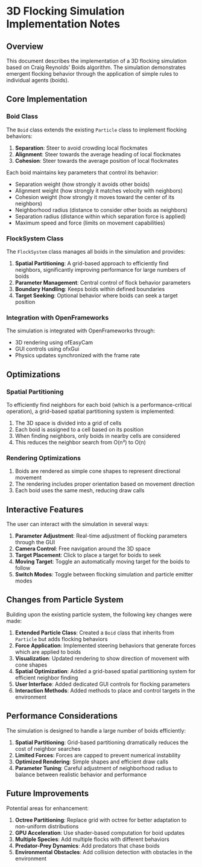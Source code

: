 # 3D Flocking Simulation Implementation Notes

## Overview

This document describes the implementation of a 3D flocking simulation based on Craig Reynolds' Boids algorithm. The simulation demonstrates emergent flocking behavior through the application of simple rules to individual agents (boids).

## Core Implementation

### Boid Class

The `Boid` class extends the existing `Particle` class to implement flocking behaviors:

1. **Separation**: Steer to avoid crowding local flockmates
2. **Alignment**: Steer towards the average heading of local flockmates
3. **Cohesion**: Steer towards the average position of local flockmates

Each boid maintains key parameters that control its behavior:
- Separation weight (how strongly it avoids other boids)
- Alignment weight (how strongly it matches velocity with neighbors)
- Cohesion weight (how strongly it moves toward the center of its neighbors)
- Neighborhood radius (distance to consider other boids as neighbors)
- Separation radius (distance within which separation force is applied)
- Maximum speed and force (limits on movement capabilities)

### FlockSystem Class

The `FlockSystem` class manages all boids in the simulation and provides:

1. **Spatial Partitioning**: A grid-based approach to efficiently find neighbors, significantly improving performance for large numbers of boids
2. **Parameter Management**: Central control of flock behavior parameters
3. **Boundary Handling**: Keeps boids within defined boundaries
4. **Target Seeking**: Optional behavior where boids can seek a target position

### Integration with OpenFrameworks

The simulation is integrated with OpenFrameworks through:
- 3D rendering using ofEasyCam
- GUI controls using ofxGui
- Physics updates synchronized with the frame rate

## Optimizations

### Spatial Partitioning

To efficiently find neighbors for each boid (which is a performance-critical operation), a grid-based spatial partitioning system is implemented:

1. The 3D space is divided into a grid of cells
2. Each boid is assigned to a cell based on its position
3. When finding neighbors, only boids in nearby cells are considered
4. This reduces the neighbor search from O(n²) to O(n)

### Rendering Optimizations

1. Boids are rendered as simple cone shapes to represent directional movement
2. The rendering includes proper orientation based on movement direction
3. Each boid uses the same mesh, reducing draw calls

## Interactive Features

The user can interact with the simulation in several ways:

1. **Parameter Adjustment**: Real-time adjustment of flocking parameters through the GUI
2. **Camera Control**: Free navigation around the 3D space
3. **Target Placement**: Click to place a target for boids to seek
4. **Moving Target**: Toggle an automatically moving target for the boids to follow
5. **Switch Modes**: Toggle between flocking simulation and particle emitter modes

## Changes from Particle System

Building upon the existing particle system, the following key changes were made:

1. **Extended Particle Class**: Created a `Boid` class that inherits from `Particle` but adds flocking behaviors
2. **Force Application**: Implemented steering behaviors that generate forces which are applied to boids
3. **Visualization**: Updated rendering to show direction of movement with cone shapes
4. **Spatial Optimization**: Added a grid-based spatial partitioning system for efficient neighbor finding
5. **User Interface**: Added dedicated GUI controls for flocking parameters
6. **Interaction Methods**: Added methods to place and control targets in the environment

## Performance Considerations

The simulation is designed to handle a large number of boids efficiently:

1. **Spatial Partitioning**: Grid-based partitioning dramatically reduces the cost of neighbor searches
2. **Limited Forces**: Forces are capped to prevent numerical instability
3. **Optimized Rendering**: Simple shapes and efficient draw calls
4. **Parameter Tuning**: Careful adjustment of neighborhood radius to balance between realistic behavior and performance

## Future Improvements

Potential areas for enhancement:

1. **Octree Partitioning**: Replace grid with octree for better adaptation to non-uniform distributions
2. **GPU Acceleration**: Use shader-based computation for boid updates
3. **Multiple Species**: Add multiple flocks with different behaviors
4. **Predator-Prey Dynamics**: Add predators that chase boids
5. **Environmental Obstacles**: Add collision detection with obstacles in the environment 